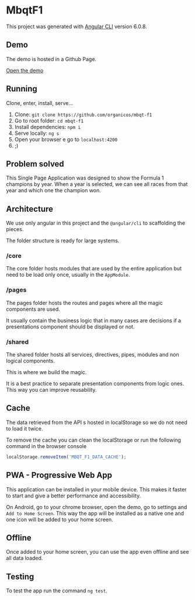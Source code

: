 # MbqtF1

This project was generated with [Angular CLI](https://github.com/angular/angular-cli) version 6.0.8.

## Demo

The demo is hosted in a Github Page. 

[Open the demo](https://organicos.github.io/mbqt-f1/)

## Running

Clone, enter, install, serve...

1. Clone: `git clone https://github.com/organicos/mbqt-f1`
2. Go to root folder: `cd mbqt-f1`
3. Install dependencies: `npm i`
4. Serve locally: `ng s`
5. Open your browser e go to `localhost:4200`
6. ;)

## Problem solved

This Single Page Application was designed to show the Formula 1 champions by year.
When a year is selected, we can see all races from that year and which one the champion won.

## Architecture

We use only angular in this project and the `@angular/cli` to scaffolding the pieces.

The folder structure is ready for large systems.

### /core

The core folder hosts modules that are used by the entire application but need to be load only once, usually in the `AppModule`.

### /pages

The pages folder hosts the routes and pages where all the magic components are used.

It usually contain the business logic that in many cases are decisions if a presentations component should be displayed or not.

### /shared

The shared folder hosts all services, directives, pipes, modules and non logical components.

This is where we build the magic.

It is a best practice to separate presentation components from logic ones. This way you can improve reusability.

## Cache

The data retrieved from the API s hosted in localStorage so we do not need to load it twice.

To remove the cache you can clean the localStorage or run the following command in the browser console

```javascript
localStorage.removeItem('MBQT_F1_DATA_CACHE');
```

## PWA - Progressive Web App

This application can be installed in your mobile device. This makes it faster to start and give a better performance and accessibility.

On Android, go to your chrome browser, open the demo, go to settings and `Add to Home Screen`. This way the app will be installed as a native one and one icon will be added to your home screen.

## Offline

Once added to your home screen, you can use the app even offline and see all data loaded.

## Testing

To test the app run the command `ng test`.